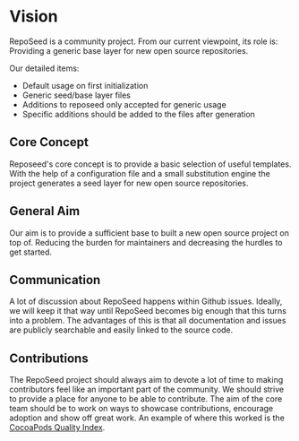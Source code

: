 # Vision
RepoSeed is a community project. From our current viewpoint, its role is:
Providing a generic base layer for new open source repositories.

Our detailed items:
  * Default usage on first initialization
* Generic seed/base layer files
* Additions to reposeed only accepted for generic usage
* Specific additions should be added to the files after generation

## Core Concept
  Reposeed's core concept is to provide a basic selection of useful templates. With the help of a configuration file and a small substitution engine the project generates a seed layer for new open source repositories.

## General Aim
  Our aim is to provide a sufficient base to built a new open source project on top of. Reducing the burden for maintainers and decreasing the hurdles to get started.

## Communication
A lot of discussion about RepoSeed happens within Github issues. Ideally, we will keep it that way until RepoSeed becomes big enough that this turns into a problem. The advantages of this is that all documentation and issues are publicly searchable and easily linked to the source code.

## Contributions
The RepoSeed project should always aim to devote a lot of time to making contributors feel like an important part of the community. We should strive to provide a place for anyone to be able to contribute. The aim of the core team should be to work on ways to showcase contributions, encourage adoption and show off great work. An example of where this worked is the [CocoaPods Quality Index](http://blog.cocoapods.org/CocoaPods.org-Two-point-Five/).
